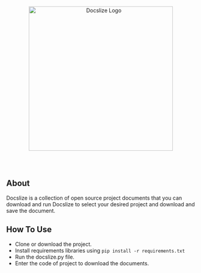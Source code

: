 <div align='center'>
  <br />
  <p>
    <a href='https://github.com/ThisIsMatin/Docslize'><img src='https://github.com/ThisIsMatin/Docslize/blob/main/dist/logo.png?raw=true' width='384' alt='Docslize Logo' /></a>
  </p>
    <br />
  <p>
    <img src='https://img.shields.io/badge/Testing-passing-green?logo=github' alt='' />

  </p>
</div>

## About
Docslize is a collection of open source project documents that you can download and run Docslize to select your desired project and download and save the document.

## How To Use
* Clone or download the project.
* Install requirements libraries using `pip install -r requirements.txt`
* Run the docslize.py file.
* Enter the code of project to download the documents.

